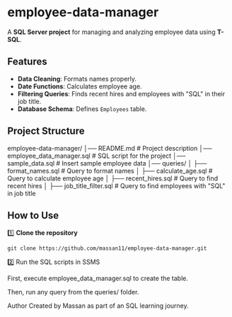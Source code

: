 # employee-data-manager

A **SQL Server project** for managing and analyzing employee data using **T-SQL**.

##  Features
-  **Data Cleaning**: Formats names properly.
-  **Date Functions**: Calculates employee age.
-  **Filtering Queries**: Finds recent hires and employees with "SQL" in their job title.
-  **Database Schema**: Defines `Employees` table.

##  Project Structure
employee-data-manager/ 
│── README.md # Project description 
│── employee_data_manager.sql # SQL script for the project 
│── sample_data.sql # Insert sample employee data 
│── queries/ 
│ ├── format_names.sql # Query to format names 
│ ├── calculate_age.sql # Query to calculate employee age 
│ ├── recent_hires.sql # Query to find recent hires 
│ ├── job_title_filter.sql # Query to find employees with "SQL" in job title


##  How to Use
1️⃣ **Clone the repository**  
```
git clone https://github.com/massan11/employee-data-manager.git
```
2️⃣ Run the SQL scripts in SSMS

First, execute employee_data_manager.sql to create the table.

Then, run any query from the queries/ folder.

 Author
Created by Massan as part of an SQL learning journey.
